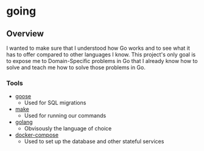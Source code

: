 # going

## Overview

I wanted to make sure that I understood how Go works and to see what it has
to offer compared to other languages I know. This project's only goal is to
expose me to Domain-Specific problems in Go that I already know how to solve
and teach me how to solve those problems in Go.

### Tools

- [goose](https://github.com/pressly/goose)
  - Used for SQL migrations
- [make](https://www.gnu.org/software/make/manual/make.html#Introduction)
  - Used for running our commands
- [golang](https://go.dev/)
  - Obvisously the language of choice
- [docker-compose](https://docs.docker.com/compose/)
  - Used to set up the database and other stateful services
